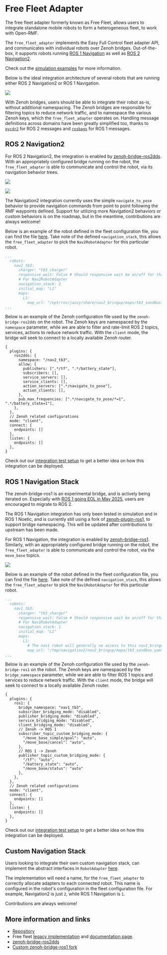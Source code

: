# Free Fleet Adapter

The free fleet adapter formerly known as Free Fleet, allows users to integrate standalone mobile robots to form a heterogeneous fleet, to work with Open-RMF.

The `free_fleet_adapter` implements the Easy Full Control fleet adapter API, and communicates with individual robots over Zenoh bridges. Out-of-the-box, it supports robots running [ROS 1 Navigation](https://wiki.ros.org/navigation) as well as [ROS 2 Navigation2](https://github.com/ros-navigation/navigation2).

Check out the [simulation examples](https://github.com/open-rmf/free_fleet?tab=readme-ov-file#simulation-examples) for more information.

Below is the ideal integration architecture of several robots that are running either ROS 2 Navigation2 or ROS 1 Navigation.

<img src="https://raw.githubusercontent.com/open-rmf/free_fleet/09562b952a0edea09f042c4b5f6d556f8cebab30/architecture.jpg">

With Zenoh bridges, users should be able to integrate their robot as-is, without additional namespacing. The Zenoh bridges are responsible for filtering topics to reduce network traffic, and to namespace the various Zenoh keys, which the `free_fleet_adapter` operates on. Handling message definitions across domains have been greatly simplified too, thanks to [`pycdr2`](https://pypi.org/project/pycdr2/) for ROS 2 messages and [`rosbags`](https://pypi.org/project/rosbags/) for ROS 1 messages.

## ROS 2 Navigation2

For ROS 2 Navigation2, the integration is enabled by [zenoh-bridge-ros2dds](https://github.com/eclipse-zenoh/zenoh-plugin-ros2dds). With an appropriately configured bridge running on the robot, the `free_fleet_adapter` is able to communicate and control the robot, via its navigation behavior trees.

![](https://github.com/open-rmf/free_fleet/blob/media/multirobot_sim_architecture.jpg?raw=true)

![](https://github.com/open-rmf/free_fleet/blob/media/ff_unique_faster_smaller.gif?raw=true)

The Navigation2 integration currently uses the simple `navigate_to_pose` behavior to provide navigation commands from point to point following the RMF waypoints defined. Support for utilizing more Navigation2 behaviors or custom behaviors is on the roadmap, but in the meantime, contributions are always welcome!

Below is an example of the robot defined in the fleet configuration file, you can find the file [here](https://github.com/open-rmf/free_fleet/blob/main/free_fleet_examples/config/fleet/nav2_tb3_simulation_fleet_config.yaml). Take note of the defined `navigation_stack`, this allows the `free_fleet_adapter` to pick the `Nav2RobotAdapter` for this particular robot.

```yaml
...
  robots:
    nav2_tb3:
      charger: "tb3_charger"
      responsive_wait: False # Should responsive wait be on/off for this specific robot? Overrides the fleet-wide setting.
      # For Nav2RobotAdapter
      navigation_stack: 2
      initial_map: "L1"
      maps:
        L1:
          map_url: "/opt/ros/jazzy/share/nav2_bringup/maps/tb3_sandbox.yaml"
,,,
```

Below is an example of the Zenoh configuration file used by the `zenoh-bridge-ros2dds` on the robot. The Zenoh keys are namespaced by the `namespace` parameter, while we are able to filter and rate-limit ROS 2 topics, services, actions to reduce network traffic. With the `client` mode, the bridge will seek to connect to a locally available Zenoh router.

```json5
{
  plugins: {
    ros2dds: {
      namespace: "/nav2_tb3",
      allow: {
        publishers: [".*/tf", ".*/battery_state"],
        subscribers: [],
        service_servers: [],
        service_clients: [],
        action_servers: [".*/navigate_to_pose"],
        action_clients: [],
      },
      pub_max_frequencies: [".*/navigate_to_pose/*=1", ".*/battery_state=1"],
    },
  },
  // Zenoh related configurations
  mode: "client",
  connect: {
    endpoints: []
  },
  listen: {
    endpoints: []
  },
}
```

Check out our [integration test setup](https://github.com/open-rmf/free_fleet/blob/main/.github/docker/integration-tests/nav2-docker-compose.yaml) to get a better idea on how this integration can be deployed.

## ROS 1 Navigation Stack

<div class='warning'>
The zenoh-bridge-ros1 is an experimental bridge, and is actively being iterated on. Especially with <a href="https://wiki.ros.org/Distributions">ROS 1 going EOL in May 2025</a>, users are encouraged to migrate to ROS 2.

The ROS 1 Navigation integration has only been tested in simulation and in ROS 1 Noetic, and is currently still using a fork of <a href="https://github.com/aaronchongth/zenoh-plugin-ros1/tree/namespace">zenoh-plugin-ros1</a>, to support bridge namespacing. This will be updated after contributions to upstream has been made.
</div>

For ROS 1 Navigation, the integration is enabled by [zenoh-bridge-ros1](https://github.com/eclipse-zenoh/zenoh-plugin-ros1). Similarly, with an appropriately configured bridge running on the robot, the `free_fleet_adapter` is able to communicate and control the robot, via the `move_base` topics.

![](https://github.com/open-rmf/free_fleet/blob/media/nav1_sim_architecture.jpg?raw=true)

Below is an example of the robot defined in the fleet configuration file, you can find the file [here](https://github.com/open-rmf/free_fleet/blob/main/free_fleet_examples/config/fleet/nav1_tb3_simulation_fleet_config.yaml). Take note of the defined `navigation_stack`, this allows the `free_fleet_adapter` to pick the `Nav1RobotAdapter` for this particular robot.

```yaml
...
  robots:
    nav1_tb3:
      charger: "tb3_charger"
      responsive_wait: False # Should responsive wait be on/off for this specific robot? Overrides the fleet-wide setting.
      # For Nav1RobotAdapter
      navigation_stack: 1
      initial_map: "L1"
      maps:
        L1:
          # The nav1 robot will generally no access to this nav2_bringup package, this should point to where the nav1 map is stored.
          map_url: "/tmp/navigation2/nav2_bringup/maps/tb3_sandbox.yaml"
,,,
```

Below is an example of the Zenoh configuration file used by the `zenoh-bridge-ros1` on the robot. The Zenoh keys are namespaced by the `bridge_namespace` parameter, while we are able to filter ROS 1 topics and services to reduce network traffic. With the `client` mode, the bridge will seek to connect to a locally available Zenoh router.

```json5
{
  plugins: {
    ros1: {
      bridge_namespace: "nav1_tb3",
      subscriber_bridging_mode: "disabled",
      publisher_bridging_mode: "disabled",
      service_bridging_mode: "disabled",
      client_bridging_mode: "disabled",
      // Zenoh -> ROS 1
      subscriber_topic_custom_bridging_mode: {
        "/move_base_simple/goal": "auto",
        "/move_base/cancel": "auto",
      },
      // ROS 1 -> Zenoh
      publisher_topic_custom_bridging_mode: {
        "/tf": "auto",
        "/battery_state": "auto",
        "/move_base/status": "auto"
      },
    },
  },
  // Zenoh related configurations
  mode: "client",
  connect: {
    endpoints: []
  },
  listen: {
    endpoints: []
  },
}
```

Check out our [integration test setup](https://github.com/open-rmf/free_fleet/blob/main/.github/docker/integration-tests/nav1-docker-compose.yaml) to get a better idea on how this integration can be deployed.

## Custom Navigation Stack

Users looking to integrate their own custom navigation stack, can implement the abstract interfaces in `RobotAdapter` [here](https://github.com/open-rmf/free_fleet/blob/main/free_fleet_adapter/free_fleet_adapter/robot_adapter.py).

The implementation will need a name, for the `free_fleet_adapter` to correctly allocate adapters to each connected robot. This name is configured in the robot's configuration in the fleet configuration file. For example, Navigation2 is just `2`, while ROS 1 Navigation is `1`.

Contributions are always welcome!

## More information and links

* [Repository](https://github.com/open-rmf/free_fleet)
* Free fleet [legacy implementation](https://github.com/open-rmf/free_fleet/releases/tag/1.3.0) and [documentation page](./integration_free-fleet.md).
* [zenoh-bridge-ros2dds](https://github.com/eclipse-zenoh/zenoh-plugin-ros2dds)
* [Custom zenoh-bridge-ros1 fork](https://github.com/aaronchongth/zenoh-plugin-ros1/tree/namespace)
